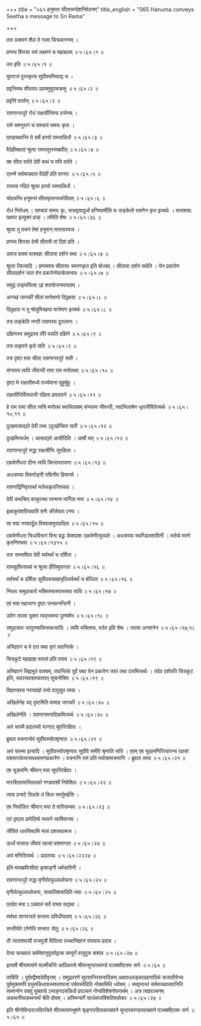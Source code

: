 +++
title = "०६५ हनुमता सीतासन्देशनिवेदनम्"
title_english = "065 Hanuma conveys Seetha s message to Sri Rama"

+++


ततः प्रस्रवणं शैलं ते गत्वा चित्रकाननम् ।  

प्रणम्य शिरसा रामं लक्ष्मणं च महाबलम्  ॥  ५।६५।१  ॥   

तत इति  ॥  ५।६५।१  ॥   

  

युवराजं पुरस्कृत्य सुग्रीवमभिवाद्य च ।  

प्रवृत्तिमथ सीतायाः प्रवक्तुमुपचक्रमुः  ॥  ५।६५।२  ॥   

प्रवृत्तिं वार्ताभ्  ॥  ५।६५।२  ॥   

  

रावणान्तःपुरे रोधं राक्षसीभिश्च तर्जनम् ।  

रामे समनुरागं च यश्चायं समयः कृतः ।  

एतदाख्यान्ति ते सर्वे हरयो रामसन्निधौ  ॥  ५।६५।३  ॥   

वैदेहीमक्षतां श्रुत्वा रामस्तूत्तरमब्रवीत्  ॥  ५।६५।४  ॥   

क्व सीता वर्तते देवी कथं च मयि वर्तते ।  

एतन्मे सर्वमाख्यात वैदेहीं प्रति वानराः  ॥  ५।६५।५  ॥   

रामस्य गदितं श्रुत्वा हरयो रामसन्निधौ ।  

चोदयन्ति हनूमन्तं सीतावृत्तान्तकोविदम्  ॥  ५।६५।६  ॥   

रोधं निरोधम् । यश्चायं समयः कृः, मासद्वयादूर्ध्वं हनिष्यामीति यः सङ्केतो
रावणेन कृत इत्यर्थः । मासशब्दः पक्षपर इत्युक्तं प्राक् । तमिति शेषः  ॥ 
५।६५।३६  ॥   

  

श्रुत्वा तु वचनं तेषां हनुमान् मारुतात्मजः ।  

प्रणम्य शिरसा देव्यै सीतायै तां दिशं प्रति ।  

उवाच वाक्यं वाक्यज्ञः सीताया दर्शनं यथा  ॥  ५।६५।७  ॥   

श्रुत्वा त्वित्यादि । प्रणामश्च सीतायाः स्मरणकृत इति बोध्यम् । सीताया
दर्शनं यथेति । येन प्रकारेण सीतादर्शनं जातं तेन प्रकारेणोवाचेत्यन्वयः  ॥ 
५।६५।७  ॥   

  

समुद्रं लङ्घयित्वा ऽहं शतयोजनमायतम् ।  

अगच्छं जानकीं सीतां मार्गमाणो दिदृक्षया  ॥  ५।६५।८  ॥   

दिदृक्षया न तु श्रोतुमिच्छया मार्गमाण इत्यर्थः  ॥  ५।६५।८  ॥   

  

तत्र लङ्केति नगरी रावणस्य दुरात्मनः ।  

दक्षिणस्य समुद्रस्य तीरे वसति दक्षिणे  ॥  ५।६५।९  ॥   

तत्र लङ्घने कृते सति  ॥  ५।६५।९  ॥   

  

तत्र दृष्टा मया सीता रावणान्तःपुरे सती ।  

संन्यस्य त्वयि जीवन्ती रामा राम मनोरथम्  ॥  ५।६५।१०  ॥   

दृष्टा मे राक्षसीमध्ये तर्ज्यमाना मुहुर्मुहुः ।  

राक्षसीभिर्विरूपाभी रक्षिता प्रमदावने  ॥  ५।६५।११  ॥   

हे राम रामा सीता त्वयि मनोरथं स्वाभिलाषम् संन्यस्य जीवन्ती, त्वदभिलाषेण
धृतजीवितेत्यर्थः  ॥  ५।६५।१०,११  ॥   

  

दुःखमासाद्यते देवी तथा ऽदुःखोचिता सती  ॥  ५।६५।१२  ॥   

दुःखमित्यर्धम् । आसाद्यते आसीदिति । आर्षो यत्  ॥  ५।६५।१२  ॥   

  

रावणान्तःपुरे रुद्धा राक्षसीभिः सुरक्षिता ।  

एकवेणीधरा दीना त्वयि चिन्तापरायणा  ॥  ५।६५।१३  ॥   

अधःशय्या विवर्णाङ्गी पद्मिनीव हिमागमे ।  

रावणाद्विनिवृत्तार्था मर्तव्यकृतनिश्चया ।  

देवी कथंचित् काकुत्स्थ त्वन्मना मार्गिता मया  ॥  ५।६५।१४  ॥   

इक्ष्वकुवंशविख्यातिं शनैः कीर्तयता ऽनघ ।  

सा मया नरशार्दूल विश्वासमुपपादिता  ॥  ५।६५।१५  ॥   

एकवेणीधरा त्रिधाविभागं विना बद्धः केशपाशः एकवेणीत्युच्यते । अधःशय्या
स्थण्डिलशायिनी । मर्तव्ये मरणे कृतनिश्चया  ॥  ५।६५।१३१५  ॥   

  

ततः सम्भाषिता देवी सर्वमर्थं च दर्शिता ।  

रामसुग्रीवसख्यं च श्रुत्वा प्रीतिमुपागता  ॥  ५।६५।१६  ॥   

सर्वमर्थं च दर्शिता सुग्रीवसख्यप्रभृतिसर्वमर्थं च बोधिता  ॥  ५।६५।१६  ॥   

  

नियतः समुदाचारो भक्तिश्चास्यास्तथा त्वयि  ॥  ५।६५।१७  ॥   

एवं मया महाभागा दृष्टा जनकनन्दिनी ।  

उग्रेण तपसा युक्ता त्वद्भक्त्या पुरुषर्षभ  ॥  ५।६५।१८  ॥   

समुदाचारः परपुरुषाचिन्तकत्वादिः । त्वयि भक्तिश्च, वर्तत इति शेषः । तपसा
अनशनेन  ॥  ५।६५।१७,१८  ॥   

  

अभिज्ञानं च मे दत्तं यथा वृत्तं तवान्तिके ।  

चित्रकूटे महाप्राज्ञ वायसं प्रति राघव  ॥  ५।६५।१९  ॥   

अभिज्ञानं चिह्नभूतं वाक्यम्, तवान्तिके पूर्वं यथा येन प्रकारेण जातं तथा
दत्तमित्यर्थः । तदेव दर्शयति चित्रकूट इति, सदस्यवक्तव्यत्वात् सूचनोक्तिः
 ॥  ५।६५।१९  ॥   

  

विज्ञाप्यश्च नरव्याघ्रो रामो वायुसुत त्वया ।  

अखिलेनेह यद् दृष्टमिति मामाह जानकी  ॥  ५।६५।२०  ॥   

अखिलेनेति । रावणागमनादिकमित्यर्थः  ॥  ५।६५।२०  ॥   

  

अयं चास्मै प्रदातव्यो यत्नात् सुपरिरक्षितः ।  

ब्रुवता वचनान्येवं सुग्रीवस्योपशृण्वतः  ॥  ५।६५।२१  ॥   

अयं चास्मा इत्यादि । सुग्रीवस्योपश्रृण्वतः सुग्रीवे समीपे श्रृण्वति सति
। एवम् एष चूडामणिरित्यारभ्य रक्षसां वशमागतेत्यन्तवक्ष्यमाणप्रकारेण ।
वचनानि रामं प्रति मयोक्तवचनानि । ब्रुवता त्वया  ॥  ५।६५।२१  ॥   

  

एष चूडामणिः श्रीमान् मया सुपरिरक्षितः ।  

मनःशिलायास्तिलको गण्डपार्श्वे निवेशितः  ॥  ५।६५।२२  ॥   

त्वया प्रनष्टे तिलके तं किल स्मर्तुमर्हसि ।  

एष निर्यातितः श्रीमान् मया ते वारिसम्भवः  ॥  ५।६५।२३  ॥   

एतं दृष्ट्वा प्रमोदिष्ये व्यसने त्वामिवानघ ।  

जीवितं धारयिष्यामि मासं दशरथात्मज ।  

ऊर्ध्वं मासान्न जीवयं रक्षसां वशमागता  ॥  ५।६५।२४  ॥   

अयं मणिरित्यर्थः । प्रदातव्यः  ॥  ५।६५।२२२४  ॥   

  

इति मामब्रवीत्सीता कृशाङ्गी धर्मचारिणी ।  

रावणान्तःपुरे रुद्धा मृगीवोत्फुल्ललोचना  ॥  ५।६५।२५  ॥   

मृगीवोत्फुल्ललोचना, त्रासातिशयादिति भावः  ॥  ५।६५।२५  ॥   

  

एतदेव मया ऽ ऽख्यातं सर्वं राघव यद्यथा ।  

सर्वथा सागरजले सन्तारः प्रविधीयताम्  ॥  ५।६५।२६  ॥   

सन्तीर्यते ऽनेनेति सन्तारः सेतुः  ॥  ५।६५।२६  ॥   

  

तौ जाताश्वासौ राजपुत्रौ विदित्वा तच्चाभिज्ञानं राघवाय प्रदाय ।  

देव्या चाख्यातं सर्वमेवानुपूर्व्याद्वाचा सम्पूर्णं वायुपुत्रः शशंस  ॥ 
५।६५।२७  ॥   

इत्यार्षे श्रीरामायणे वाल्मीकीये आदिकाव्ये श्रीमत्सुन्दरकाण्डे
पञ्चषष्टितमः सर्गः  ॥  ५।६५  ॥   

ताविति । पूर्ववद्वैश्वदेवीवृत्तम् । समुद्रतरणे सुरसानिरसनादिकम्
अक्षवधलङ्कादहनादिकं सजातीयेभ्यः पूर्वमुक्तमपि प्रभुसन्निधावात्मश्लाघायां
पर्यवस्येदिति नोक्तमिति ध्योयम् । स्ववृत्तान्तं सर्वमाख्यातवानिति
सामान्येन वक्तुं युक्तत्वे ऽप्यङ्गदसन्निधौ प्रपञ्चनं
गोप्यविशेषगोपनार्थम् । अत्र त्वप्रपञ्चनम् अकथनीयाकथनार्थं चेति ज्ञेयम् ।
अस्मिन्सर्गे सार्धसप्तविंशतिश्लोकाः  ॥  ५।६५।२७ ॥   

इति श्रीगोविन्दराजविरचिते श्रीरामायणभूषणे श्रृङ्गारतिलकाख्याने
सुन्दरकाण्डव्याख्याने पञ्चषष्टितमः सर्गः  ॥  ५।६५  ॥   


